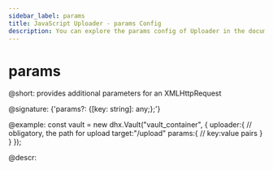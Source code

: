 ```yaml
---
sidebar_label: params
title: JavaScript Uploader - params Config 
description: You can explore the params config of Uploader in the documentation of the DHTMLX JavaScript UI library. Browse developer guides and API reference, try out code examples and live demos, and download a free 30-day evaluation version of DHTMLX Suite 7.
---
```


# params

@short:  provides additional parameters for an XMLHttpRequest

@signature: {'params?: {[key: string]: any;};'}

@example:
const vault = new dhx.Vault("vault_container", { 
	uploader:{
    	// obligatory, the path for upload
    	target:"/upload"
		params:{
        	// key:value pairs
    	}
    }
});

@descr:
